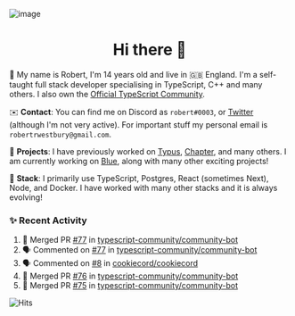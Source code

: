 ![image](https://i.imgur.com/xBqYfL7.jpg)

<h1 align="center">Hi there 👋</h1>

🚀 My name is Robert, I'm 14 years old and live in 🇬🇧 England. I'm a self-taught full stack developer specialising in TypeScript, C++ and many others. I also own the [Official TypeScript Community](https://discord.gg/typescript).

✉️ **Contact**: You can find me on Discord as `robert#0003`, or [Twitter](https://twitter.com/robertwestburyz) (although I'm not very active). For important stuff my personal email is `robertrwestbury@gmail.com`.

🚧 **Projects**: I have previously worked on [Typus](https://github.com/typusio), [Chapter](https://github.com/freecodecamp/chapter), and many others. I am currently working on [Blue](https://github.com/tryblue), along with many other exciting projects!

🥞 **Stack**: I primarily use TypeScript, Postgres, React (sometimes Next), Node, and Docker. I have worked with many other stacks and it is always evolving!

### ✨ Recent Activity

<!--START_SECTION:activity-->
1. 🎉 Merged PR [#77](https://github.com/typescript-community/community-bot/pull/77) in [typescript-community/community-bot](https://github.com/typescript-community/community-bot)
2. 🗣 Commented on [#77](https://github.com/typescript-community/community-bot/issues/77) in [typescript-community/community-bot](https://github.com/typescript-community/community-bot)
3. 🗣 Commented on [#8](https://github.com/cookiecord/cookiecord/issues/8) in [cookiecord/cookiecord](https://github.com/cookiecord/cookiecord)
4. 🎉 Merged PR [#76](https://github.com/typescript-community/community-bot/pull/76) in [typescript-community/community-bot](https://github.com/typescript-community/community-bot)
5. 🎉 Merged PR [#75](https://github.com/typescript-community/community-bot/pull/75) in [typescript-community/community-bot](https://github.com/typescript-community/community-bot)
<!--END_SECTION:activity-->

![Hits](https://hitcounter.pythonanywhere.com/count/tag.svg?url=https%3A%2F%2Fgithub.com%2Frobertwestbury)
